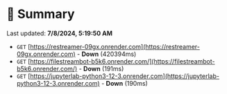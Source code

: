 # 📖 Summary
Last updated: **7/8/2024, 5:19:50 AM**

- `GET` [https://restreamer-09gx.onrender.com](https://restreamer-09gx.onrender.com) - **Down** (420394ms)
- `GET` [https://filestreambot-b5k6.onrender.com/](https://filestreambot-b5k6.onrender.com/) - **Down** (191ms)
- `GET` [https://jupyterlab-python3-12-3.onrender.com](https://jupyterlab-python3-12-3.onrender.com) - **Down** (190ms)
